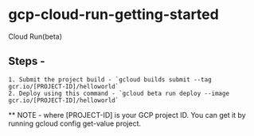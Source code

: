 # gcp-cloud-run-getting-started
Cloud Run(beta)


## Steps - 
    1. Submit the project build - `gcloud builds submit --tag gcr.io/[PROJECT-ID]/helloworld`
    2. Deploy using this command - `gcloud beta run deploy --image gcr.io/[PROJECT-ID]/helloworld`

** NOTE - where [PROJECT-ID] is your GCP project ID. You can get it by running gcloud config get-value project.

